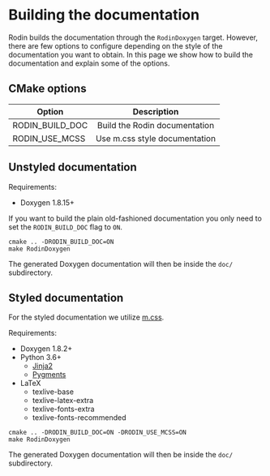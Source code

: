 # Building the documentation

Rodin builds the documentation through the `RodinDoxygen` target. However,
there are few options to configure depending on the style of the documentation
you want to obtain. In this page we show how to build the documentation and
explain some of the options.

## CMake options

| Option                  |      Description      |
|-------------------------|:---------------------:|
| RODIN_BUILD_DOC         |  Build the Rodin documentation |
| RODIN_USE_MCSS          |  Use m.css style documentation |

## Unstyled documentation

Requirements:
- Doxygen 1.8.15+

If you want to build the plain old-fashioned documentation you only need to set
the `RODIN_BUILD_DOC` flag to `ON`.

```
cmake .. -DRODIN_BUILD_DOC=ON
make RodinDoxygen
```

The generated Doxygen documentation will then be inside the `doc/` subdirectory.

## Styled documentation

For the styled documentation we utilize [m.css](https://mcss.mosra.cz/).

Requirements:
- Doxygen 1.8.2+
- Python 3.6+
    - [Jinja2](https://pypi.org/project/Jinja2/)
    - [Pygments](https://pypi.org/project/Pygments/)
- LaTeX
    - texlive-base
    - texlive-latex-extra
    - texlive-fonts-extra
    - texlive-fonts-recommended

```
cmake .. -DRODIN_BUILD_DOC=ON -DRODIN_USE_MCSS=ON
make RodinDoxygen
```

The generated Doxygen documentation will then be inside the `doc/` subdirectory.

